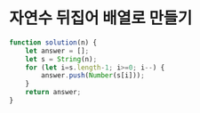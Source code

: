 # 자연수 뒤집어 배열로 만들기

```javascript
function solution(n) {
    let answer = [];
    let s = String(n);
    for (let i=s.length-1; i>=0; i--) {
        answer.push(Number(s[i]));
    }
    return answer;
}
```

